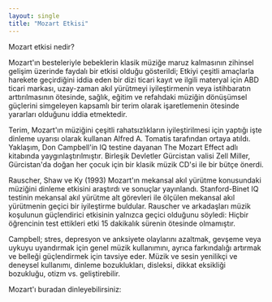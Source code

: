```yaml
---
layout: single
title: "Mozart Etkisi"
---
```

Mozart etkisi nedir?

Mozart'ın besteleriyle bebeklerin klasik müziğe maruz kalmasının zihinsel gelişim üzerinde faydalı bir etkisi olduğu gösterildi;
Etkiyi çeşitli amaçlarla harekete geçirdiğini iddia eden bir dizi ticari kayıt ve ilgili materyal için ABD ticari markası, uzay-zaman akıl yürütmeyi iyileştirmenin veya istihbaratın arttırılmasının ötesinde, sağlık, eğitim ve refahdaki müziğin dönüşümsel güçlerini simgeleyen kapsamlı bir terim olarak işaretlemenin ötesinde yararları olduğunu iddia etmektedir.

Terim, Mozart'ın müziğini çeşitli rahatsızlıkların iyileştirilmesi için yaptığı işte dinleme uyarısı olarak kullanan Alfred A. Tomatis tarafından ortaya atıldı. Yaklaşım, Don Campbell'in IQ testine dayanan The Mozart Effect adlı kitabında yaygınlaştırılmıştır. Birleşik Devletler Gürcistan valisi Zell Miller, Gürcistan'da doğan her çocuk için bir klasik müzik CD'si ile bir bütçe önerdi.

Rauscher, Shaw ve Ky (1993) Mozart'ın mekansal akıl yürütme konusundaki müziğini dinleme etkisini araştırdı ve sonuçlar yayınlandı. Stanford-Binet IQ testinin mekansal akıl yürütme alt görevleri ile ölçülen mekansal akıl yürütmenin geçici bir iyileştirme buldular. Rauscher ve arkadaşları müzik koşulunun güçlendirici etkisinin yalnızca geçici olduğunu söyledi: Hiçbir öğrencinin test ettikleri etki 15 dakikalık sürenin ötesinde olmamıştır.

Campbell; stres, depresyon ve anksiyete olaylarını azaltmak, gevşeme veya uykuyu uyandırmak için genel müzik kullanımını, ayrıca farkındalığı artırmak ve belleği güçlendirmek için tavsiye eder. Müzik ve sesin yenilikçi ve deneysel kullanımı, dinleme bozuklukları, disleksi, dikkat eksikliği bozukluğu, otizm vs. geliştirebilir.

Mozart'ı buradan dinleyebilirsiniz:

<object type="application/x-shockwave-flash" width="224" height="50" data="https://www.youtube.com/v/7JmprpRIsEY?version=2&hd=1&theme=dark"><param name="movie" value="https://www.youtube.com/v/7JmprpRIsEY?version=2&hd=1&theme=dark" /><param name="wmode" value="transparent" /></object>
